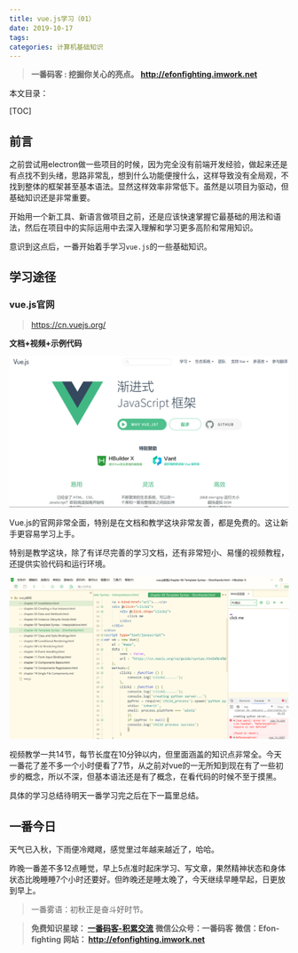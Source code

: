 ```yaml
---
title: vue.js学习（01）
date: 2019-10-17
tags: 
categories: 计算机基础知识
---
```


> **一番码客 : 挖掘你关心的亮点。**
> **http://efonfighting.imwork.net**

本文目录：

[TOC]

## 前言

之前尝试用electron做一些项目的时候，因为完全没有前端开发经验，做起来还是有点找不到头绪，思路非常乱，想到什么功能便搜什么，这样导致没有全局观，不找到整体的框架甚至基本语法。显然这样效率非常低下。虽然是以项目为驱动，但基础知识还是非常重要。

开始用一个新工具、新语言做项目之前，还是应该快速掌握它最基础的用法和语法，然后在项目中的实际运用中去深入理解和学习更多高阶和常用知识。

意识到这点后，一番开始着手学习`vue.js`的一些基础知识。

<!-- more -->

## 学习途径

### vue.js官网

>  https://cn.vuejs.org/ 

**文档+视频+示例代码**

![1571264306719](2019-10-17-vue.js学习（01）/01.png)

Vue.js的官网非常全面，特别是在文档和教学这块非常友善，都是免费的。这让新手更容易学习上手。

特别是教学这块，除了有详尽完善的学习文档，还有非常短小、易懂的视频教程，还提供实验代码和运行环境。

![1571264306719](2019-10-17-vue.js学习（01）/02.png)

视频教学一共14节，每节长度在10分钟以内，但里面涵盖的知识点非常全。今天一番花了差不多一个小时便看了7节，从之前对vue的一无所知到现在有了一些初步的概念，所以不深，但基本语法还是有了概念，在看代码的时候不至于摸黑。

具体的学习总结待明天一番学习完之后在下一篇里总结。

## 一番今日

天气已入秋，下雨便冷飕飕，感觉里过年越来越近了，哈哈。

昨晚一番差不多12点睡觉，早上5点准时起床学习、写文章，果然精神状态和身体状态比晚睡睡7个小时还要好。但昨晚还是睡太晚了，今天继续早睡早起，日更放到早上。

> 一番雾语：初秋正是奋斗好时节。



> **免费知识星球： [一番码客-积累交流]([wwww](https://t.zsxq.com/NRVBURr))**
> **微信公众号：一番码客**
> **微信：Efon-fighting**
> **网站： http://efonfighting.imwork.net**